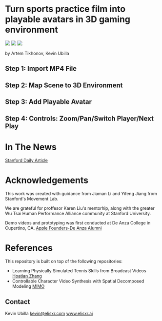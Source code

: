 # Turn sports practice film into playable avatars in 3D gaming environment
![](https://img.shields.io/static/v1?label=python&message=3.6|3.7&color=blue)
![](https://img.shields.io/static/v1?label=pytorch&message=1.4&color=<COLOR>)
[![](https://img.shields.io/static/v1?label=license&message=BSD3&color=green)](./License.txt)

by Artem Tikhonov, Kevin Ubilla

## Step 1: Import MP4 File

## Step 2: Map Scene to 3D Environment

## Step 3: Add Playable Avatar 

## Step 4: Controls: Zoom/Pan/Switch Player/Next Play 


# In The News

[Stanford Daily Article](https://stanforddaily.com/2022/10/20/ubilla-m-s-26-seeks-to-revolutionize-sports-with-augmented-reality/)


# Acknowledgements

This work was created with guidance from Jiaman Li and Yifeng Jiang from Stanford's Movement Lab.

We are grateful for proffesor Karen Liu's mentorhip, along with the greater Wu Tsai Human Performance Alliance community at Stanford University.

Demo videos and prototyping was first conducted at De Anza College in Cupertino, CA. [Apple Founders-De Anza Alumni](https://apple.fandom.com/wiki/De_Anza_College)

# References
This repository is built on top of the following repositories:
* Learning Physically Simulated Tennis Skills from Broadcast Videos [Hoatian Zhang](https://github.com/nv-tlabs/vid2player3d)
* Controllable Character Video Synthesis with Spatial Decomposed Modeling [MIMO](https://github.com/menyifang/MIMO)
    
## Contact
Kevin Ubilla kevin@elisxr.com
www.elisxr.ai
